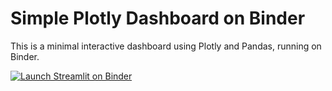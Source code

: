 # Simple Plotly Dashboard on Binder

This is a minimal interactive dashboard using Plotly and Pandas, running on Binder.

[![Launch Streamlit on Binder](https://mybinder.org/badge_logo.svg)](https://mybinder.org/v2/gh/benchharp/example_iris/main?urlpath=%2Fstreamlit%2Fapp.py)
